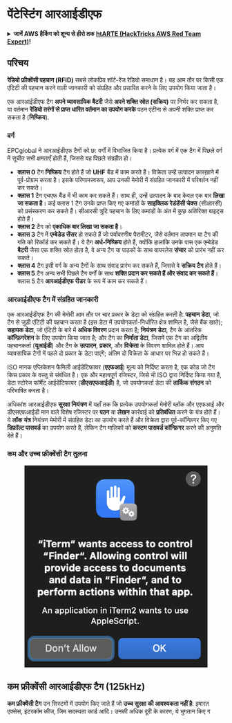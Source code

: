 # पेंटेस्टिंग आरआईडीएफ

<details>

<summary><strong>जानें AWS हैकिंग को शून्य से हीरो तक</strong> <a href="https://training.hacktricks.xyz/courses/arte"><strong>htARTE (HackTricks AWS Red Team Expert)</strong></a><strong>!</strong></summary>

* क्या आप **साइबर सुरक्षा कंपनी** में काम करते हैं? क्या आप अपनी **कंपनी का हैकट्रिक्स में विज्ञापन देखना चाहते हैं**? या क्या आपको **PEASS के नवीनतम संस्करण या हैकट्रिक्स को पीडीएफ में डाउनलोड करने का एक्सेस चाहिए**? [**सब्सक्रिप्शन प्लान्स**](https://github.com/sponsors/carlospolop) की जांच करें!
* [**द पीएस फैमिली**](https://opensea.io/collection/the-peass-family) की खोज करें, हमारा विशेष [**एनएफटी**](https://opensea.io/collection/the-peass-family) संग्रह
* [**आधिकारिक पीएस और हैकट्रिक्स स्वैग**](https://peass.creator-spring.com) प्राप्त करें
* **शामिल हों** [**💬**](https://emojipedia.org/speech-balloon/) [**डिस्कॉर्ड ग्रुप**](https://discord.gg/hRep4RUj7f) या [**टेलीग्राम ग्रुप**](https://t.me/peass) या **मेरा** **ट्विटर** 🐦[**@carlospolopm**](https://twitter.com/hacktricks_live)** का** **अनुसरण** करें।
* **हैकिंग ट्रिक्स साझा करें, पीआर जमा करके** [**हैकट्रिक्स रेपो**](https://github.com/carlospolop/hacktricks) **और** [**हैकट्रिक्स-क्लाउड रेपो**](https://github.com/carlospolop/hacktricks-cloud) **में**।

</details>

## परिचय

**रेडियो फ्रीक्वेंसी पहचान (RFID)** सबसे लोकप्रिय शॉर्ट-रेंज रेडियो समाधान है। यह आम तौर पर किसी एक एंटिटी की पहचान करने वाली जानकारी को संग्रहित और प्रसारित करने के लिए उपयोग किया जाता है।

एक आरआईडीएफ टैग **अपने व्यावसायिक बैटरी** जैसे **अपने शक्ति स्रोत (सक्रिय)** पर निर्भर कर सकता है, या वर्तमान **रेडियो तरंगों से प्राप्त धारित वर्तमान का उपयोग करके** पठन एंटीना से अपनी शक्ति प्राप्त कर सकता है (**निष्क्रिय**).

### वर्ग

EPCglobal ने आरआईडीएफ टैगों को छ: वर्गों में विभाजित किया है। प्रत्येक वर्ग में एक टैग में पिछले वर्ग में सूचीत सभी क्षमताएँ होती हैं, जिससे यह पिछले संग्रहीत हो।

* **क्लास 0** टैग **निष्क्रिय** टैग होते हैं जो **UHF** बैंड में काम करते हैं। विक्रेता उन्हें उत्पादन कारख़ाने में पूर्व-प्रोग्राम करता है। इसके परिणामस्वरूप, आप उनकी मेमोरी में संग्रहित जानकारी में परिवर्तन नहीं कर सकते।
* **क्लास 1** टैग एचएफ बैंड में भी काम कर सकते हैं। साथ ही, उन्हें उत्पादन के बाद केवल एक बार **लिखा जा सकता है**। कई क्लास 1 टैग उनके प्राप्त किए गए कमांडों के **साइक्लिक रेडंडेंसी चेक्स** (सीआरसी) को प्रसंस्करण कर सकते हैं। सीआरसी त्रुटि पहचान के लिए कमांडों के अंत में कुछ अतिरिक्त बाइट्स होते हैं।
* **क्लास 2** टैग को **एकाधिक बार लिखा जा सकता है**।
* **क्लास 3** टैग में **एम्बेडेड सेंसर** हो सकते हैं जो पर्यावरणीय पैरामीटर, जैसे वर्तमान तापमान या टैग की गति को रिकॉर्ड कर सकते हैं। ये टैग **अर्ध-निष्क्रिय** होते हैं, क्योंकि हालांकि उनके पास एक एम्बेडेड **बैटरी** जैसा एक शक्ति स्रोत होता है, वे अन्य टैग या पाठकों के साथ वायरलेस **संचार** को प्रारंभ नहीं कर सकते।
* **क्लास 4** टैग इसी वर्ग के अन्य टैगों के साथ संवाद प्रारंभ कर सकते हैं, जिससे वे **सक्रिय टैग** होते हैं।
* **क्लास 5** टैग अन्य सभी पिछले टैग वर्गों के साथ **शक्ति प्रदान कर सकते हैं और संवाद कर सकते हैं**। क्लास 5 टैग **आरआईडीएफ रीडर** के रूप में काम कर सकते हैं।

### आरआईडीएफ टैग में संग्रहित जानकारी

एक आरआईडीएफ टैग की मेमोरी आम तौर पर चार प्रकार के डेटा को संग्रहित करती है: **पहचान डेटा**, जो टैग से जुड़ी एंटिटी की पहचान करता है (इस डेटा में उपयोगकर्ता-निर्धारित क्षेत्र शामिल है, जैसे बैंक खाते); **सहायक डेटा**, जो एंटिटी के बारे में **अधिक विवरण** प्रदान करता है; **नियंत्रण डेटा**, टैग के आंतरिक **कॉन्फ़िगरेशन** के लिए उपयोग किया जाता है; और टैग का **निर्माता डेटा**, जिसमें एक टैग का अद्वितीय पहचानकर्ता (**यूआईडी**) और टैग के **उत्पादन**, **प्रकार**, और **विक्रेता** के विवरण शामिल होते हैं। आप व्यावसायिक टैगों में पहले दो प्रकार के डेटा पाएंगे; अंतिम दो विक्रेता के आधार पर भिन्न हो सकते हैं।

ISO मानक एप्लिकेशन फैमिली आईडेंटिफायर (**एएफआई**) मूल्य को निर्दिष्ट करता है, एक कोड जो टैग किस प्रकार के वस्तु से संबंधित है। एक और महत्वपूर्ण रजिस्टर, जिसे भी ISO द्वारा निर्दिष्ट किया गया है, डेटा स्टोरेज फॉर्मेट आईडेंटिफायर (**डीएसएफआईडी**) है, जो उपयोगकर्ता डेटा की **तार्किक संगठन** को परिभाषित करता है।

अधिकांश आरआईडीएफ **सुरक्षा नियंत्रण** में यहाँ तक कि प्रत्येक उपयोगकर्ता मेमोरी ब्लॉक और एएफआई और डीएसएफआईडी मान वाले विशेष रजिस्टर पर **पठन** या **लेखन** कार्रवाई को **प्रतिबंधित** करने के यंत्र होते हैं। ये **लॉक** **यंत्र** नियंत्रण मेमोरी में संग्रहित डेटा का उपयोग करते हैं और विक्रेता द्वारा पूर्व-कॉन्फ़िगर किए गए **डिफ़ॉल्ट पासवर्ड** का उपयोग करते हैं, लेकिन टैग मालिकों को **कस्टम पासवर्ड कॉन्फ़िगर** करने की अनुमति देते हैं।

### कम और उच्च फ्रीक्वेंसी टैग तुलना

<figure><img src="../.gitbook/assets/image (27).png" alt=""><figcaption></figcaption></figure>

## कम फ्रीक्वेंसी आरआईडीएफ टैग (125kHz)

**कम फ्रीक्वेंसी टैग** उन सिस्टमों में उपयोग किए जाते हैं जो **उच्च सुरक्षा की आवश्यकता नहीं है**: इमारत एक्सेस, इंटरकॉम कीज, जिम सदस्यता कार्ड आदि। उनकी अधिक दूरी के कारण, ये भुगतान किए ग

